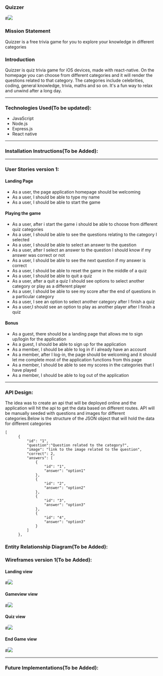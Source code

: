 ### Quizzer

#![](https://cdn.elegantthemes.com/blog/wp-content/uploads/2015/12/quiz.png)

### Mission Statement
Quizzer is a free trivia game for you to explore your knowledge in different categories

### Introduction
Quizzer is quiz trivia game for iOS devices, made with react-native.
On the homepage you can choose from different categories and it will render the questions related to that category. The categories include celebrities, coding, general knowledge, trivia, maths and so on.
It's a fun way to relax and unwind after a long day.

---

### Technologies Used(To be updated):
* JavaScript
* Node.js
* Express.js
* React native

---

### Installation Instructions(To be Added):

---

### User Stories version 1:
#### Landing Page
* As a user, the page application homepage should be welcoming
* As a user, I should be able to type my name
* As a user, I should be able to start the game

#### Playing the game
* As a user, after i start the game i should be able to choose from different quiz categories
* As a user, I should be able to see the questions relating to the category I selected
* As a user, I should be able to select an answer to the question
* As a user, after I select an answer to the question I should know if my answer was correct or not
* As a user, I should be able to see the next question if my answer is correct
* As a user, I should be able to reset the game in the middle of a quiz
* As a user, I should be able to quit a quiz
* As a user, after a quit a quiz I should see options to select another category or play as a different player
* As a user, I should be able to see my score after the end of questions in a particular category
* As a user, I see an option to select another category after I finish a quiz
* As a user,I should see an option to play as another player after I finish a quiz

#### Bonus
* As a guest, there should be a landing page that allows me to sign up/login for the application
* As a guest, I should be able to sign up for the application
* As a member, I should be able to log in if i already have an account
* As a member, after I log-in, the page should be welcoming and it should let me complete most of the application functions from this page
* As a member, I should be able to see my scores in the categories that I have played
* As a member, I should be able to log out of the application

---

### API Design:
The idea was to create an api that will be deployed online and the application will hit the api to get the data based on different routes.
API will be manually seeded with questions and images for different categories.Below is the structure of the JSON object that will hold the data for different categories
```
[
      {
          "id": "1",
          "question":"Question related to the category?",
          "image": "link to the image related to the question",
          "correct": 2,
          "answers": [
              {
                  "id": "1",
                  "answer": "option1"
              },
              {
                  "id": "2",
                  "answer": "option2"
              },
              {
                  "id": "3",
                  "answer": "option3"
              },
              {
                  "id": "4",
                  "answer": "option3"
              }
          ]
      },

```
### Entity Relationship Diagram(To be Added):


### Wireframes version 1(To be Added):

#### Landing view
#![](./wireframes/landing_page.png)

#### Gameview view
#![](./wireframes/gameview.png)

#### Quiz view
#![](./wireframes/quizview.png)

#### End Game view
#![](./wireframes/end.png)


---


### Future Implementations(To be Added):
